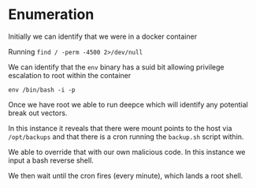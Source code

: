 # Enumeration

Initially we can identify that we were in a docker container

Running 
`find / -perm -4500 2>/dev/null`

We can identify that the 
`env` binary has a suid bit allowing privilege escalation to root within the container

`env /bin/bash -i -p` 

Once we have root we able to run deepce which will identify any potential break out vectors.

In this instance it reveals that there were mount points to the host via `/opt/backups`
and that there is a cron running the `backup.sh` script within. 

We able to override that with our own malicious code. In this instance we input a bash reverse shell.

We then wait until the cron fires (every minute), which lands a root shell.
